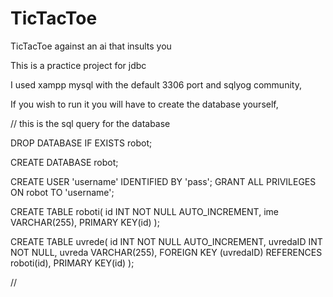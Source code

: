 # TicTacToe

TicTacToe against an ai that insults you

This is a practice project for jdbc

I used xampp mysql with the default 3306 port and sqlyog community,

If you wish to run it you will have to create the database yourself,


// this is the sql query for the database

DROP DATABASE IF EXISTS robot;

CREATE DATABASE robot;

CREATE USER 'username' IDENTIFIED BY 'pass';
GRANT ALL PRIVILEGES ON robot TO 'username';

CREATE TABLE roboti(
id INT NOT NULL AUTO_INCREMENT,
ime VARCHAR(255),
PRIMARY KEY(id)
);

CREATE TABLE uvrede(
id INT NOT NULL AUTO_INCREMENT,
uvredaID INT NOT NULL,
uvreda VARCHAR(255),
FOREIGN KEY (uvredaID) REFERENCES roboti(id),
PRIMARY KEY(id)
);

//
